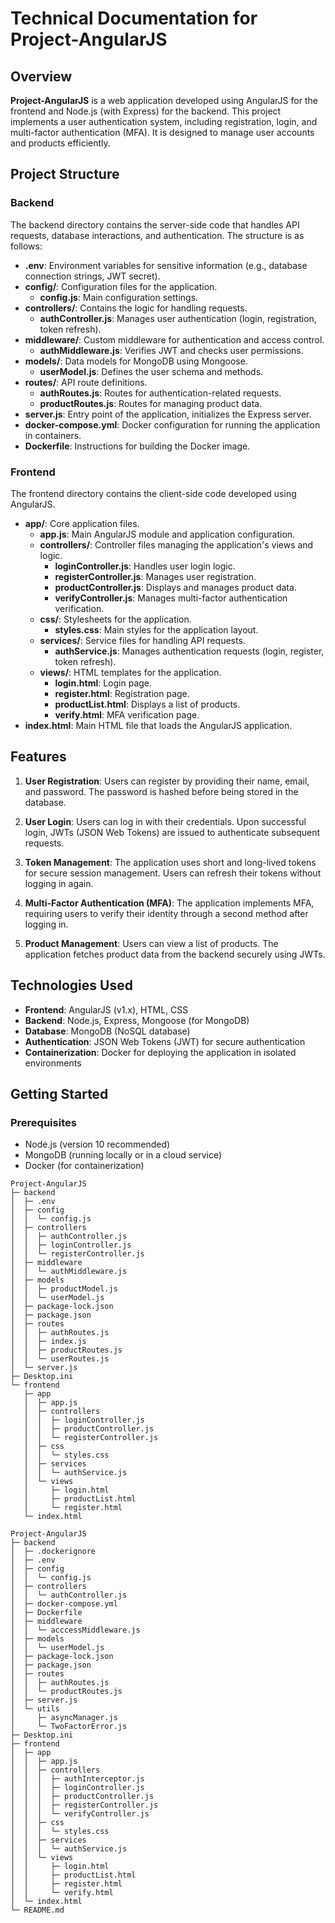# Technical Documentation for Project-AngularJS

## Overview

**Project-AngularJS** is a web application developed using AngularJS for the frontend and Node.js (with Express) for the backend. This project implements a user authentication system, including registration, login, and multi-factor authentication (MFA). It is designed to manage user accounts and products efficiently.

## Project Structure

### Backend

The backend directory contains the server-side code that handles API requests, database interactions, and authentication. The structure is as follows:

- **.env**: Environment variables for sensitive information (e.g., database connection strings, JWT secret).
- **config/**: Configuration files for the application.
  - **config.js**: Main configuration settings.
- **controllers/**: Contains the logic for handling requests.
  - **authController.js**: Manages user authentication (login, registration, token refresh).
- **middleware/**: Custom middleware for authentication and access control.
  - **authMiddleware.js**: Verifies JWT and checks user permissions.
- **models/**: Data models for MongoDB using Mongoose.
  - **userModel.js**: Defines the user schema and methods.
- **routes/**: API route definitions.
  - **authRoutes.js**: Routes for authentication-related requests.
  - **productRoutes.js**: Routes for managing product data.
- **server.js**: Entry point of the application, initializes the Express server.
- **docker-compose.yml**: Docker configuration for running the application in containers.
- **Dockerfile**: Instructions for building the Docker image.

### Frontend

The frontend directory contains the client-side code developed using AngularJS.

- **app/**: Core application files.
  - **app.js**: Main AngularJS module and application configuration.
  - **controllers/**: Controller files managing the application's views and logic.
    - **loginController.js**: Handles user login logic.
    - **registerController.js**: Manages user registration.
    - **productController.js**: Displays and manages product data.
    - **verifyController.js**: Manages multi-factor authentication verification.
  - **css/**: Stylesheets for the application.
    - **styles.css**: Main styles for the application layout.
  - **services/**: Service files for handling API requests.
    - **authService.js**: Manages authentication requests (login, register, token refresh).
  - **views/**: HTML templates for the application.
    - **login.html**: Login page.
    - **register.html**: Registration page.
    - **productList.html**: Displays a list of products.
    - **verify.html**: MFA verification page.
- **index.html**: Main HTML file that loads the AngularJS application.

## Features

1. **User Registration**: Users can register by providing their name, email, and password. The password is hashed before being stored in the database.

2. **User Login**: Users can log in with their credentials. Upon successful login, JWTs (JSON Web Tokens) are issued to authenticate subsequent requests.

3. **Token Management**: The application uses short and long-lived tokens for secure session management. Users can refresh their tokens without logging in again.

4. **Multi-Factor Authentication (MFA)**: The application implements MFA, requiring users to verify their identity through a second method after logging in.

5. **Product Management**: Users can view a list of products. The application fetches product data from the backend securely using JWTs.

## Technologies Used

- **Frontend**: AngularJS (v1.x), HTML, CSS
- **Backend**: Node.js, Express, Mongoose (for MongoDB)
- **Database**: MongoDB (NoSQL database)
- **Authentication**: JSON Web Tokens (JWT) for secure authentication
- **Containerization**: Docker for deploying the application in isolated environments

## Getting Started

### Prerequisites

- Node.js (version 10 recommended)
- MongoDB (running locally or in a cloud service)
- Docker (for containerization)

```
Project-AngularJS
├─ backend
│  ├─ .env
│  ├─ config
│  │  └─ config.js
│  ├─ controllers
│  │  ├─ authController.js
│  │  ├─ loginController.js
│  │  └─ registerController.js
│  ├─ middleware
│  │  └─ authMiddleware.js
│  ├─ models
│  │  ├─ productModel.js
│  │  └─ userModel.js
│  ├─ package-lock.json
│  ├─ package.json
│  ├─ routes
│  │  ├─ authRoutes.js
│  │  ├─ index.js
│  │  ├─ productRoutes.js
│  │  └─ userRoutes.js
│  └─ server.js
├─ Desktop.ini
└─ frontend
   ├─ app
   │  ├─ app.js
   │  ├─ controllers
   │  │  ├─ loginController.js
   │  │  ├─ productController.js
   │  │  └─ registerController.js
   │  ├─ css
   │  │  └─ styles.css
   │  ├─ services
   │  │  └─ authService.js
   │  └─ views
   │     ├─ login.html
   │     ├─ productList.html
   │     └─ register.html
   └─ index.html

```

```
Project-AngularJS
├─ backend
│  ├─ .dockerignore
│  ├─ .env
│  ├─ config
│  │  └─ config.js
│  ├─ controllers
│  │  └─ authController.js
│  ├─ docker-compose.yml
│  ├─ Dockerfile
│  ├─ middleware
│  │  └─ acccessMiddleware.js
│  ├─ models
│  │  └─ userModel.js
│  ├─ package-lock.json
│  ├─ package.json
│  ├─ routes
│  │  ├─ authRoutes.js
│  │  └─ productRoutes.js
│  ├─ server.js
│  └─ utils
│     ├─ asyncManager.js
│     └─ TwoFactorError.js
├─ Desktop.ini
├─ frontend
│  ├─ app
│  │  ├─ app.js
│  │  ├─ controllers
│  │  │  ├─ authInterceptor.js
│  │  │  ├─ loginController.js
│  │  │  ├─ productController.js
│  │  │  ├─ registerController.js
│  │  │  └─ verifyController.js
│  │  ├─ css
│  │  │  └─ styles.css
│  │  ├─ services
│  │  │  └─ authService.js
│  │  └─ views
│  │     ├─ login.html
│  │     ├─ productList.html
│  │     ├─ register.html
│  │     └─ verify.html
│  └─ index.html
└─ README.md

```
